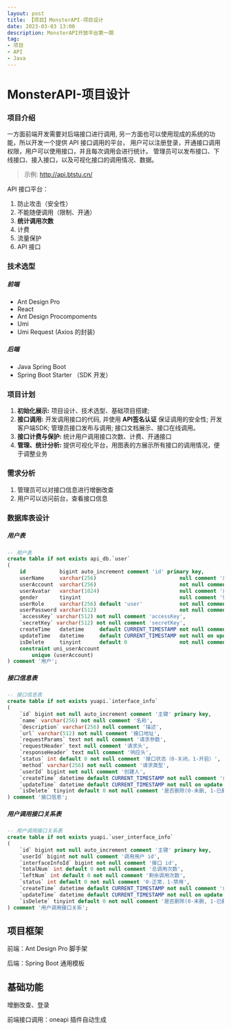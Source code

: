 ```yaml
---
layout: post
title: 【项目】MonsterAPI-项目设计
date: 2023-03-03 13:00
description: MonsterAPI开放平台第一期
tag:
- 项目
- API
- Java
---
```


# MonsterAPI-项目设计

### 项目介绍

一方面前端开发需要对后端接口进行调用, 另一方面也可以使用现成的系统的功能，所以开发一个提供 API 接口调用的平台，
用户可以注册登录，开通接口调用权限，用户可以使用接口，并且每次调用会进行统计。
管理员可以发布接口、下线接口、接入接口，以及可视化接口的调用情况、数据。

> 示例: http://api.btstu.cn/

API 接口平台：

1. 防止攻击（安全性）
2. 不能随便调用（限制、开通）
3. **统计调用次数**
4. 计费
5. 流量保护
6. API 接口

### 技术选型

##### 前端

- Ant Design Pro
- React
- Ant Design Procompoments
- Umi
- Umi Request (Axios 的封装)

##### 后端

- Java Spring Boot
- Spring Boot Starter （SDK 开发）
 
### 项目计划

1. **初始化展示:** 项目设计、技术选型、基础项目搭建;
2. **接口调用:** 开发调用接口的代码, 并使用 **API签名认证** 保证调用的安全性; 
开发客户端SDK; 管理员接口发布与调用; 接口文档展示、接口在线调用。
3. **接口计费与保护:** 统计用户调用接口次数、计费、开通接口
4. **管理、统计分析:** 提供可视化平台，用图表的方展示所有接口的调用情况，便于调整业务

### 需求分析

1. 管理员可以对接口信息进行增删改查
2. 用户可以访问前台，查看接口信息

### 数据库表设计

##### 用户表

```sql
-- 用户表
create table if not exists api_db.`user`
(
    id           bigint auto_increment comment 'id' primary key,
    userName     varchar(256)                           null comment '用户昵称',
    userAccount  varchar(256)                           not null comment '账号',
    userAvatar   varchar(1024)                          null comment '用户头像',
    gender       tinyint                                null comment '性别',
    userRole     varchar(256) default 'user'            not null comment '用户角色：user / admin',
    userPassword varchar(512)                           not null comment '密码',
    `accessKey` varchar(512) not null comment 'accessKey',
    `secretKey` varchar(512) not null comment 'secretKey',
    createTime   datetime     default CURRENT_TIMESTAMP not null comment '创建时间',
    updateTime   datetime     default CURRENT_TIMESTAMP not null on update CURRENT_TIMESTAMP comment '更新时间',
    isDelete     tinyint      default 0                 not null comment '是否删除',
    constraint uni_userAccount
        unique (userAccount)
) comment '用户';
```

##### 接口信息表

```sql
-- 接口信息表
create table if not exists yuapi.`interface_info`
(
    `id` bigint not null auto_increment comment '主键' primary key,
    `name` varchar(256) not null comment '名称',
    `description` varchar(256) null comment '描述',
    `url` varchar(512) not null comment '接口地址',
    `requestParams` text not null comment '请求参数',
    `requestHeader` text null comment '请求头',
    `responseHeader` text null comment '响应头',
    `status` int default 0 not null comment '接口状态（0-关闭，1-开启）',
    `method` varchar(256) not null comment '请求类型',
    `userId` bigint not null comment '创建人',
    `createTime` datetime default CURRENT_TIMESTAMP not null comment '创建时间',
    `updateTime` datetime default CURRENT_TIMESTAMP not null on update CURRENT_TIMESTAMP comment '更新时间',
    `isDelete` tinyint default 0 not null comment '是否删除(0-未删, 1-已删)'
) comment '接口信息';
```

##### 用户调用接口关系表

```sql
-- 用户调用接口关系表
create table if not exists yuapi.`user_interface_info`
(
    `id` bigint not null auto_increment comment '主键' primary key,
    `userId` bigint not null comment '调用用户 id',
    `interfaceInfoId` bigint not null comment '接口 id',
    `totalNum` int default 0 not null comment '总调用次数',
    `leftNum` int default 0 not null comment '剩余调用次数',
    `status` int default 0 not null comment '0-正常，1-禁用',
    `createTime` datetime default CURRENT_TIMESTAMP not null comment '创建时间',
    `updateTime` datetime default CURRENT_TIMESTAMP not null on update CURRENT_TIMESTAMP comment '更新时间',
    `isDelete` tinyint default 0 not null comment '是否删除(0-未删, 1-已删)'
) comment '用户调用接口关系';
```

## 项目框架

前端：Ant Design Pro 脚手架

后端：Spring Boot 通用模板

## 基础功能

增删改查、登录

前端接口调用：oneapi 插件自动生成





